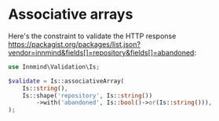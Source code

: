 # Associative arrays

Here's the constraint to validate the HTTP response <https://packagist.org/packages/list.json?vendor=innmind&fields[]=repository&fields[]=abandoned>:

```php
use Innmind\Validation\Is;

$validate = Is::associativeArray(
    Is::string(),
    Is::shape('repository', Is::string())
        ->with('abandoned', Is::bool()->or(Is::string())),
);
```
